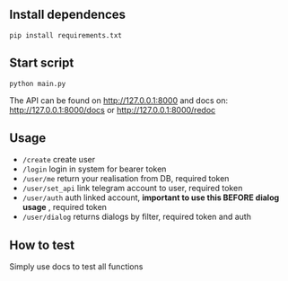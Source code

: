 ## Install dependences
```
pip install requirements.txt
```
## Start script
```
python main.py
```
The API can be found on http://127.0.0.1:8000 and docs on: http://127.0.0.1:8000/docs or http://127.0.0.1:8000/redoc
## Usage
- `/create` create user
- `/login` login in system for bearer token
- `/user/me` return your realisation from DB, required token
- `/user/set_api` link telegram account to user, required token
- `/user/auth` auth linked account, **important to use this BEFORE dialog usage** , required token
- `/user/dialog` returns dialogs by filter, required token and auth
## How to test
Simply use docs to test all functions
